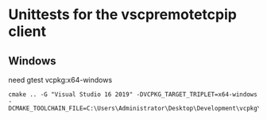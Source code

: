  # Unittests for the vscpremotetcpip client 
 
 ## Windows

need gtest vcpkg:x64-windows

 ```
 cmake .. -G "Visual Studio 16 2019" -DVCPKG_TARGET_TRIPLET=x64-windows  -DCMAKE_TOOLCHAIN_FILE=C:\Users\Administrator\Desktop\Development\vcpkg\scripts\buildsystems\vcpkg.cmake
 ```